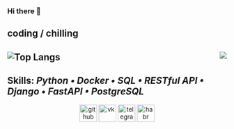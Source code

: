 ### Hi there 👋

coding / chilling
---

![Top Langs](https://github-readme-stats.vercel.app/api/top-langs/?username=Froggy-G&theme=dark&background=000000&border_color=74f390) <img align="right" src="https://github-readme-stats.vercel.app/api?username=Froggy-G&theme=dark&background=000000&show_icons=true&border_color=74f390&ring_color=74f390">
---
Skills: *Python • Docker • SQL • RESTful API • Django • FastAPI • PostgreSQL*
---
<div id="header" align="center">
  
[<img src='https://cdn.jsdelivr.net/npm/simple-icons@3.0.1/icons/github.svg' alt='github' height='40'>](https://github.com/Froggy-G)
[<img src='https://cdn.jsdelivr.net/npm/simple-icons@3.0.1/icons/vk.svg' alt='vk' height='40'>](https://vk.com/tired2)
[<img src='https://cdn.jsdelivr.net/npm/simple-icons@3.0.1/icons/telegram.svg' alt='telegram' height='40'>](https://telegram.me/f_tear)
[<img src='https://cdn.jsdelivr.net/npm/simple-icons@3.0.1/icons/habr.svg' alt='habr' height='40'>](https://career.habr.com/dmitry-povarov)
</div>
